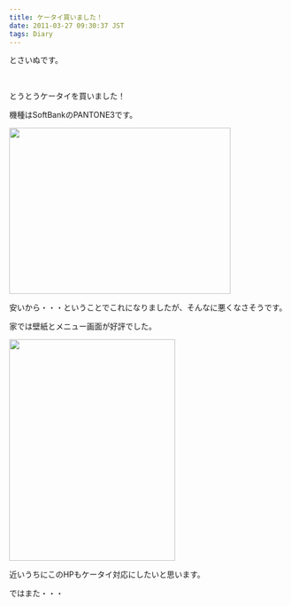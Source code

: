 ```yaml
---
title: ケータイ買いました！
date: 2011-03-27 09:30:37 JST
tags: Diary
---
```

<p>とさいぬです。</p>
<p>&nbsp;</p>
<p>とうとうケータイを買いました！</p>
<p>機種はSoftBankのPANTONE3です。</p>
<img src="https://lh4.googleusercontent.com/_k8x9PZSlKHk/TY6DL4KKSyI/AAAAAAAAAh0/BshFeSk8y_g/s400/DSC03734.JPG" height="300" width="400" />
<p>安いから・・・ということでこれになりましたが、そんなに悪くなさそうです。</p>
<p>家では壁紙とメニュー画面が好評でした。</p>
<img src="https://lh4.googleusercontent.com/_k8x9PZSlKHk/TY6DMHaNHNI/AAAAAAAAAh8/HkaqyZwpn3I/s400/DSC03735.JPG" height="400" width="300" />
<p>近いうちにこのHPもケータイ対応にしたいと思います。</p>
<p>ではまた・・・</p>
